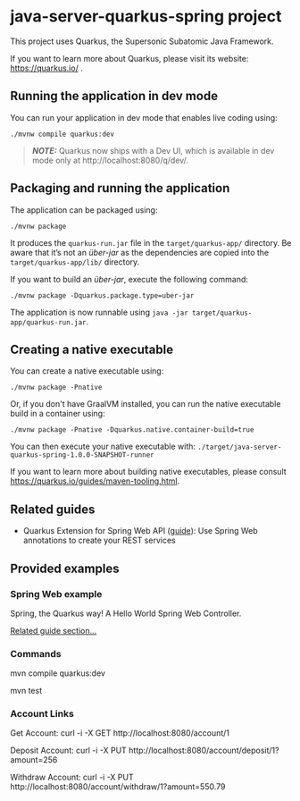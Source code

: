 # java-server-quarkus-spring project

This project uses Quarkus, the Supersonic Subatomic Java Framework.

If you want to learn more about Quarkus, please visit its website: https://quarkus.io/ .

## Running the application in dev mode

You can run your application in dev mode that enables live coding using:
```shell script
./mvnw compile quarkus:dev
```

> **_NOTE:_**  Quarkus now ships with a Dev UI, which is available in dev mode only at http://localhost:8080/q/dev/.

## Packaging and running the application

The application can be packaged using:
```shell script
./mvnw package
```
It produces the `quarkus-run.jar` file in the `target/quarkus-app/` directory.
Be aware that it’s not an _über-jar_ as the dependencies are copied into the `target/quarkus-app/lib/` directory.

If you want to build an _über-jar_, execute the following command:
```shell script
./mvnw package -Dquarkus.package.type=uber-jar
```

The application is now runnable using `java -jar target/quarkus-app/quarkus-run.jar`.

## Creating a native executable

You can create a native executable using: 
```shell script
./mvnw package -Pnative
```

Or, if you don't have GraalVM installed, you can run the native executable build in a container using: 
```shell script
./mvnw package -Pnative -Dquarkus.native.container-build=true
```

You can then execute your native executable with: `./target/java-server-quarkus-spring-1.0.0-SNAPSHOT-runner`

If you want to learn more about building native executables, please consult https://quarkus.io/guides/maven-tooling.html.

## Related guides

- Quarkus Extension for Spring Web API ([guide](https://quarkus.io/guides/spring-web)): Use Spring Web annotations to create your REST services

## Provided examples

### Spring Web example

Spring, the Quarkus way! A Hello World Spring Web Controller.

[Related guide section...](https://quarkus.io/guides/spring-web#greetingcontroller)

### Commands 

mvn compile quarkus:dev

mvn test

### Account Links

Get Account: curl -i -X GET http://localhost:8080/account/1

Deposit Account: curl -i -X PUT http://localhost:8080/account/deposit/1?amount=256

Withdraw Account: curl -i -X PUT http://localhost:8080/account/withdraw/1?amount=550.79


